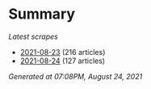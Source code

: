 # Summary
*Latest scrapes*
* [2021-08-23](https://github.com/nuuuwan/news_lk/blob/data/news_lk.2021-08-23.json) (216 articles)
* [2021-08-24](https://github.com/nuuuwan/news_lk/blob/data/news_lk.2021-08-24.json) (127 articles)

*Generated at 07:08PM, August 24, 2021*
